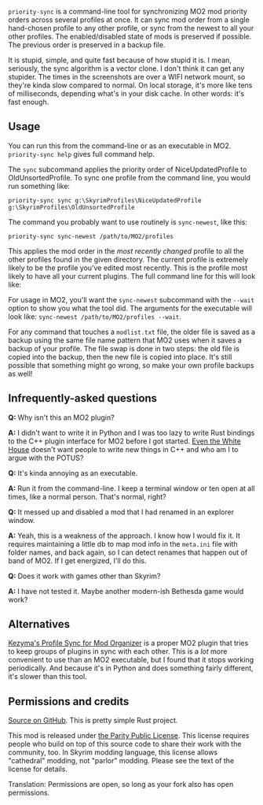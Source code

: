 `priority-sync` is a command-line tool for synchronizing MO2 mod priority orders across several profiles at once. It can sync mod order from a single hand-chosen profile to any other profile, or sync from the newest to all your other profiles. The enabled/disabled state of mods is preserved if possible. The previous order is preserved in a backup file.

It is stupid, simple, and quite fast because of how stupid it is. I mean, seriously, the sync algorithm is a vector clone. I don't think it can get any stupider. The times in the screenshots are over a WIFI network mount, so they're kinda slow compared to normal. On local storage, it's more like tens of milliseconds, depending what's in your disk cache. In other words: it's fast enough.

## Usage

You can run this from the command-line or as an executable in MO2. `priority-sync help` gives full command help.

The `sync` subcommand applies the priority order of NiceUpdatedProfile to OldUnsortedProfile.
To sync one profile from the command line, you would run something like:

```text
priority-sync sync g:\SkyrimProfiles\NiceUpdatedProfile g:\SkyrimProfiles\OldUnsortedProfile
```

The command you probably want to use routinely is `sync-newest`, like this:

```text
priority-sync sync-newest /path/to/MO2/profiles
```

This applies the mod order in the _most recently changed_ profile to all the other profiles found in the given directory. The current profile is extremely likely to be the profile you've edited most recently. This is the profile most likely to have all your current plugins. The full command line for this will look like:

For usage in MO2, you'll want the `sync-newest` subcommand with the `--wait` option to show you what the tool did. The arguments for the executable will look like: `sync-newest /path/to/MO2/profiles --wait`.

For any command that touches a `modlist.txt` file, the older file is saved as a backup using the same file name pattern that MO2 uses when it saves a backup of your profile. The file swap is done in two steps: the old file is copied into the backup, then the new file is copied into place. It's still possible that something might go wrong, so make your own profile backups as well!

## Infrequently-asked questions

**Q:** Why isn't this an MO2 plugin?

**A:** I didn't want to write it in Python and I was too lazy to write Rust bindings to the C++ plugin interface for MO2 before I got started. [Even the White House](https://www.whitehouse.gov/oncd/briefing-room/2024/02/26/press-release-technical-report/) doesn't want people to write new things in C++ and who am I to argue with the POTUS?

**Q:** It's kinda annoying as an executable.

**A:** Run it from the command-line. I keep a terminal window or ten open at all times, like a normal person. That's normal, right?

**Q:** It messed up and disabled a mod that I had renamed in an explorer window.

**A:** Yeah, this is a weakness of the approach. I know how I would fix it. It requires maintaining a little db to map mod info in the `meta.ini` file with folder names, and back again, so I can detect renames that happen out of band of MO2. If I get energized, I'll do this.

**Q:** Does it work with games other than Skyrim?

**A:** I have not tested it. Maybe another modern-ish Bethesda game would work?

## Alternatives

[Kezyma's Profile Sync for Mod Organizer](https://www.nexusmods.com/skyrimspecialedition/mods/60690) is a proper MO2 plugin that tries to keep groups of plugins in sync with each other. This is a _lot_ more convenient to use than an MO2 executable, but I found that it stops working periodically. And because it's in Python and does something fairly different, it's slower than this tool.

## Permissions and credits

[Source on GitHub](https://github.com/ceejbot/priority-sync). This is pretty simple Rust project.

This mod is released under [the Parity Public License](https://paritylicense.com). This license requires people who build on top of this source code to share their work with the community, too. In Skyrim modding language, this license allows "cathedral" modding, not "parlor" modding. Please see the text of the license for details.

Translation: Permissions are open, so long as your fork also has open permissions.
